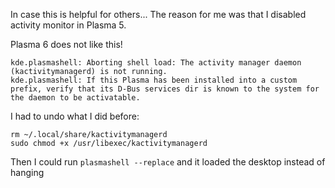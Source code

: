 In case this is helpful for others... The reason for me was that I disabled activity monitor in Plasma 5. 

Plasma 6 does not like this!

    kde.plasmashell: Aborting shell load: The activity manager daemon (kactivitymanagerd) is not running.
    kde.plasmashell: If this Plasma has been installed into a custom prefix, verify that its D-Bus services dir is known to the system for the daemon to be activatable.

I had to undo what I did before:

    rm ~/.local/share/kactivitymanagerd
    sudo chmod +x /usr/libexec/kactivitymanagerd

Then I could run `plasmashell --replace` and it loaded the desktop instead of hanging

